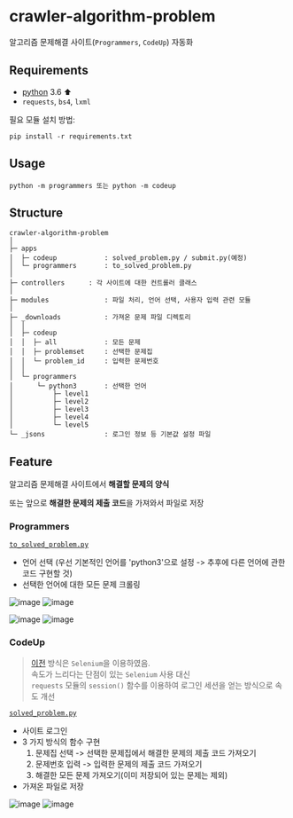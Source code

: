 # crawler-algorithm-problem
알고리즘 문제해결 사이트(`Programmers`, `CodeUp`) 자동화

## Requirements
- [python](https://www.python.org/downloads/) 3.6 ⬆
- `requests`, `bs4`, `lxml`

필요 모듈 설치 방법:
```shell script
pip install -r requirements.txt
```

## Usage
```shell script
python -m programmers 또는 python -m codeup
```

## Structure
```shell script
crawler-algorithm-problem
│
├─ apps
│  ├─ codeup            : solved_problem.py / submit.py(예정)
│  └─ programmers       : to_solved_problem.py
│  
├─ controllers		: 각 사이트에 대한 컨트롤러 클래스
│ 
├─ modules              : 파일 처리, 언어 선택, 사용자 입력 관련 모듈
│ 
├─ _downloads           : 가져온 문제 파일 디렉토리
│  │
│  ├─ codeup
│  │  ├─ all            : 모든 문제
│  │  ├─ problemset     : 선택한 문제집
│  │  └─ problem_id     : 입력한 문제번호
│  │
│  └─ programmers
│      └─ python3       : 선택한 언어
│          ├─ level1
│          ├─ level2
│          ├─ level3
│          ├─ level4
│          └─ level5
└─ _jsons               : 로그인 정보 등 기본값 설정 파일
```

## Feature
알고리즘 문제해결 사이트에서 **해결할 문제의 양식**

또는 앞으로 **해결한 문제의 제출 코드**을 가져와서 파일로 저장 


### Programmers
[`to_solved_problem.py`](https://github.com/leeyongjoo/crawler-algorithm-problem/blob/master/apps/programmers/to_solved_problem.py)
- 언어 선택 (우선 기본적인 언어를 'python3'으로 설정 -> 추후에 다른 언어에 관한 코드 구현할 것)
- 선택한 언어에 대한 모든 문제 크롤링

![image](https://user-images.githubusercontent.com/46367323/95322792-04b71e80-08d8-11eb-8682-29bad43de27b.png)
![image](https://user-images.githubusercontent.com/46367323/95322837-17315800-08d8-11eb-833f-d0be7bd4342b.png)

![image](https://user-images.githubusercontent.com/46367323/95323123-9b83db00-08d8-11eb-9999-e80ce72e1480.png)
![image](https://user-images.githubusercontent.com/46367323/95323022-71cab400-08d8-11eb-92f1-3bff343d5c56.png)

### CodeUp
> [이전](https://github.com/leeyongjoo/crawler-algorithm-problem-old#codeup) 방식은 `Selenium`을 이용하였음.   
> 속도가 느리다는 단점이 있는 `Selenium` 사용 대신   
> `requests` 모듈의 `session()` 함수를 이용하여 로그인 세션을 얻는 방식으로 속도 개선

[`solved_problem.py`](https://github.com/leeyongjoo/codeup-automation/blob/master/apps/codeup/solved_problem.py)
- 사이트 로그인
- 3 가지 방식의 함수 구현   
  1. 문제집 선택 -> 선택한 문제집에서 해결한 문제의 제출 코드 가져오기
  2. 문제번호 입력 -> 입력한 문제의 제출 코드 가져오기
  3. 해결한 모든 문제 가져오기(이미 저장되어 있는 문제는 제외)
- 가져온 파일로 저장

![image](https://user-images.githubusercontent.com/46367323/95323818-bc98fb80-08d9-11eb-92da-834f82bac783.png)
![image](https://user-images.githubusercontent.com/46367323/95323809-b9057480-08d9-11eb-8c64-386539eee338.png)
